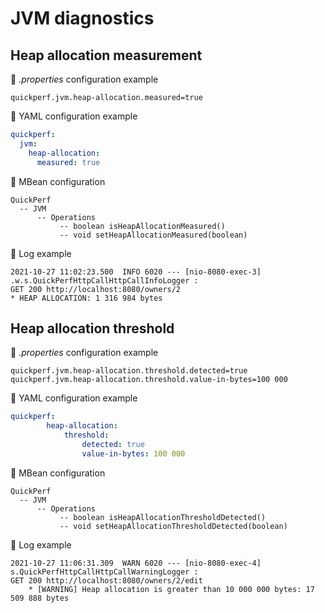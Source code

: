 # JVM diagnostics

## Heap allocation measurement

:wrench: _.properties_ configuration example

```properties
quickperf.jvm.heap-allocation.measured=true
```

:wrench: YAML configuration example

```yaml
quickperf:
  jvm:
    heap-allocation:
      measured: true
```

:wrench: MBean configuration
```
QuickPerf
  -- JVM
      -- Operations
           -- boolean isHeapAllocationMeasured()
           -- void setHeapAllocationMeasured(boolean)
```

:mag_right: Log example

```
2021-10-27 11:02:23.500  INFO 6020 --- [nio-8080-exec-3] .w.s.QuickPerfHttpCallHttpCallInfoLogger : 
GET 200 http://localhost:8080/owners/2
* HEAP ALLOCATION: 1 316 984 bytes
```

## Heap allocation threshold 

:wrench: _.properties_ configuration example

```properties
quickperf.jvm.heap-allocation.threshold.detected=true
quickperf.jvm.heap-allocation.threshold.value-in-bytes=100 000
```

:wrench: YAML configuration example

```yaml
quickperf:
        heap-allocation:
            threshold:
                detected: true
                value-in-bytes: 100 000
```

:wrench: MBean configuration

```
QuickPerf
  -- JVM
      -- Operations
           -- boolean isHeapAllocationThresholdDetected()
           -- void setHeapAllocationThresholdDetected(boolean)
```

:mag_right: Log example

```
2021-10-27 11:06:31.309  WARN 6020 --- [nio-8080-exec-4] s.QuickPerfHttpCallHttpCallWarningLogger : 
GET 200 http://localhost:8080/owners/2/edit
	* [WARNING] Heap allocation is greater than 10 000 000 bytes: 17 509 888 bytes
```

